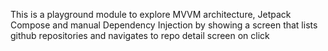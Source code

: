 This is a playground module to explore MVVM architecture, Jetpack Compose and manual Dependency Injection by showing a screen that lists github repositories and navigates to repo detail screen on click
